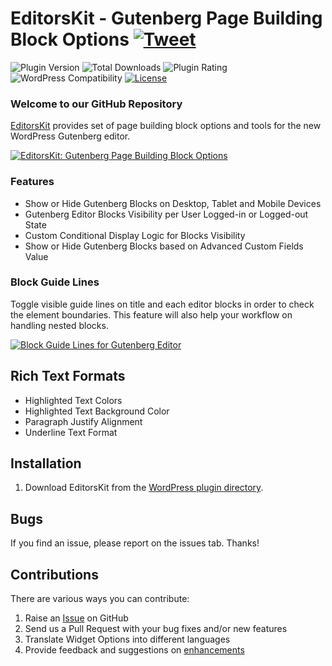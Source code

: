 # EditorsKit - Gutenberg Page Building Block Options [![Tweet](https://img.shields.io/twitter/url/http/shields.io.svg?style=social)](https://twitter.com/intent/tweet?text=EditorsKit%20-%20Gutenberg%20Page%20Building%20Block%20Options&url=https://editorskit.com/&via=editorskit&hashtags=gutenberg,blocks,WordPress)

![Plugin Version](https://img.shields.io/wordpress/plugin/v/block-options.svg?maxAge=2592000) ![Total Downloads](https://img.shields.io/wordpress/plugin/dt/block-options.svg?maxAge=2592000) ![Plugin Rating](https://img.shields.io/wordpress/plugin/r/block-options.svg?maxAge=2592000) ![WordPress Compatibility](https://img.shields.io/wordpress/v/block-options.svg?maxAge=2592000) [![License](https://img.shields.io/badge/license-GPL--2.0%2B-red.svg)](https://github.com/phpbits/block-options/blob/master/LICENSE)

### Welcome to our GitHub Repository

[EditorsKit](https://editorskit.com?utm_medium=github&utm_source=github&utm_campaign=readme&utm_content=editorskit) provides set of page building block options and tools for the new WordPress Gutenberg editor.

[![EditorsKit: Gutenberg Page Building Block Options](https://i.ytimg.com/vi_webp/_Im6fuUZXfc/maxresdefault.webp)](https://www.youtube.com/watch?v=_Im6fuUZXfc "EditorsKit")

### Features
* Show or Hide Gutenberg Blocks on Desktop, Tablet and Mobile Devices
* Gutenberg Editor Blocks Visibility per User Logged-in or Logged-out State
* Custom Conditional Display Logic for Blocks Visibility
* Show or Hide Gutenberg Blocks based on Advanced Custom Fields Value

### Block Guide Lines
Toggle visible guide lines on title and each editor blocks in order to check the element boundaries. This feature will also help your workflow on handling nested blocks.

[![Block Guide Lines for Gutenberg Editor](https://i.ytimg.com/vi_webp/G8x5QkKGzhw/maxresdefault.webp)](https://www.youtube.com/watch?v=G8x5QkKGzhw "Block Guide Lines")

## Rich Text Formats
* Highlighted Text Colors
* Highlighted Text Background Color
* Paragraph Justify Alignment
* Underline Text Format

## Installation ##

1. Download EditorsKit from the [WordPress plugin directory](https://wordpress.org/plugins/block-options/).

## Bugs ##
If you find an issue, please report on the issues tab. Thanks!


## Contributions ##
There are various ways you can contribute:

1. Raise an [Issue](https://github.com/phpbits/block-options/issues) on GitHub
2. Send us a Pull Request with your bug fixes and/or new features
3. Translate Widget Options into different languages
4. Provide feedback and suggestions on [enhancements](https://github.com/phpbits/block-options/issues)